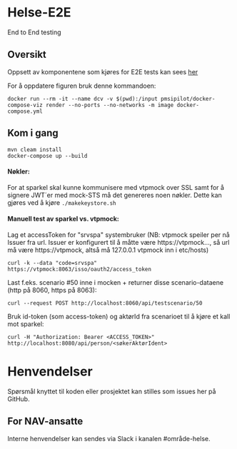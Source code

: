 Helse-E2E
===================

End to End testing


## Oversikt

Oppsett av komponentene som kjøres for E2E tests kan sees [her](../blob/master/docker-compose.png)

For å oppdatere figuren bruk denne kommandoen:

```
docker run --rm -it --name dcv -v $(pwd):/input pmsipilot/docker-compose-viz render --no-ports --no-networks -m image docker-compose.yml
```
## Kom i gang

```
mvn cleam install
docker-compose up --build
```

#### Nøkler:

For at sparkel skal kunne kommunisere med vtpmock over SSL samt for å signere JWT´er med mock-STS må det genereres noen nøkler.
Dette kan gjøres ved å kjøre `./makekeystore.sh`

#### Manuell test av sparkel vs. vtpmock:

Lag et accessToken for "srvspa" systembruker (NB: vtpmock speiler per nå Issuer fra url.
Issuer er konfigurert til å måtte være https://vtpmock..., så url må være https://vtpmock, altså må 127.0.0.1 vtpmock inn i etc/hosts)

`curl -k --data "code=srvspa" https://vtpmock:8063/isso/oauth2/access_token`

Last f.eks. scenario #50 inne i mocken + returner disse scenario-dataene (http på 8060, https på 8063):

`curl --request POST http://localhost:8060/api/testscenario/50`

Bruk id-token (som access-token) og aktørId fra scenarioet til å kjøre et kall mot sparkel:

`curl -H "Authorization: Bearer <ACCESS_TOKEN>" http://localhost:8080/api/person/<søkerAktørIdent>` 


# Henvendelser

Spørsmål knyttet til koden eller prosjektet kan stilles som issues her på GitHub.

## For NAV-ansatte

Interne henvendelser kan sendes via Slack i kanalen #område-helse.
